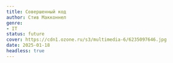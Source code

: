 ```yaml
---
title: Совершенный код
author: Стив Макконнел
genre:
- IT
status: future
cover: https://cdn1.ozone.ru/s3/multimedia-6/6235097646.jpg
date: 2025-01-18
headless: true
---
```


